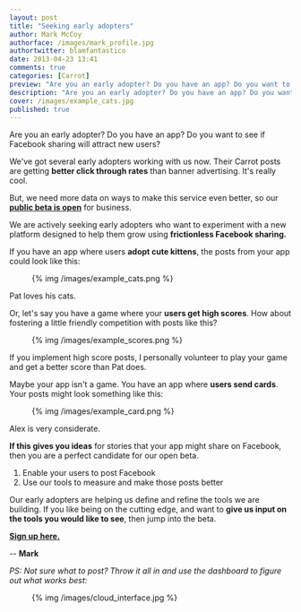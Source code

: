 ```yaml
---
layout: post
title: "Seeking early adopters"
author: Mark McCoy
authorface: /images/mark_profile.jpg
authortwitter: blamfantastico
date: 2013-04-23 13:41
comments: true
categories: [Carrot]
preview: "Are you an early adopter? Do you have an app? Do you want to see if Facebook sharing will attract new users?"
description: "Are you an early adopter? Do you have an app? Do you want to see if Facebook sharing will attract new users?"
cover: /images/example_cats.jpg
published: true
---
```


<p class="lead foo">Are you an early adopter? Do you have an app? Do you want to see if Facebook sharing will attract new users?</p>

We've got several early adopters working with us now. Their Carrot posts are getting __better click through rates__ than banner advertising. It's really cool. 

But, we need more data on ways to make this service even better, so our __[public beta is open](https://teak.io/developers/sign_up?referrer=blog)__ for business.

We are actively seeking early adopters who want to experiment with a new platform designed to help them grow using __frictionless Facebook sharing.__

If you have an app where users __adopt cute kittens__, the posts from your app could look like this: 

<figure class="thumbnail">
  {% img /images/example_cats.png %}
</figure>

Pat loves his cats. 

Or, let's say you have a game where your __users get high scores__. How about fostering a little friendly competition with posts like this?

<figure class="thumbnail">
  {% img /images/example_scores.png %}
</figure>

If you implement high score posts, I personally volunteer to play your game and get a better score than Pat does.

Maybe your app isn't a game. You have an app where __users send cards__. Your posts might look something like this: 

<figure class="thumbnail">
  {% img /images/example_card.png %}
</figure>

Alex is very considerate. 

__If this gives you ideas__ for stories that your app might share on Facebook, then you are a perfect candidate for our open beta.

<ol>
  <li>Enable your users to post Facebook</li>
  <li>Use our tools to measure and make those posts better</li>
</ol>

Our early adopters are helping us define and refine the tools we are building. If you like being on the cutting edge, and want to __give us input on the tools you would like to see__, then jump into the beta. 

__[Sign up here.](https://teak.io/developers/sign_up?referrer=blog)__

-- __Mark__

<em>PS: Not sure what to post? Throw it all in and use the dashboard to figure out what works best:</em>

<figure class="thumbnail">
  {% img /images/cloud_interface.jpg %}
</figure>
